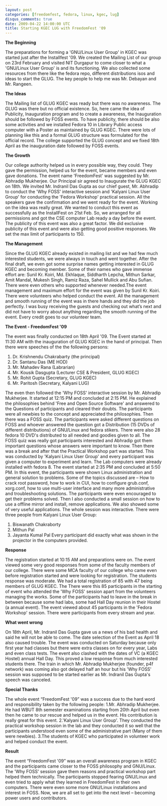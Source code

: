 ```yaml
---
layout: post
categories: [freedomfest, fedora, linux, kgec, lug]
disqus_comments: true
date: 2009-04-22 14:00:00 UTC
title: Starting KGEC LUG with FreedomFest '09
---
```


**The Beginning**

The preparations for forming a 'GNU/Linux User Group' in KGEC was
started just after the Installfest '09. We created the Mailing List of
our group on 23rd February and visited NIT Durgapur to come closer to
what a 'GNU/Linux User Group' is and its functioning. We also
collected some resources from there like the fedora repo, different
distributions isos and ideas to start the GLUG. The key people to help
me was Mr. Debayan and Mr. Rangeen.

**The Ideas**

The Mailing list of GLUG KGEC was ready but there was no awareness.
The GLUG was there but no official existence. So, here came the idea
of Publicity, Inauguration program and to create a awareness, the
Inauguration should be followed by FOSS events. To have publicity,
there should be also some activities and we installed Fedora 10 in
Library Public access computer with a Poster as maintained by GLUG
KGEC. There were lots of planning like this and a formal GLUG
structure was formulated for the official record. The college
supported the GLUG concept and we fixed 18th April as the inauguration
date followed by FOSS events.

**The Growth**

Our college authority helped us in every possible way, they could.
They gave the permission, helped us for the event, became members and
even gave donations. The event name 'FreedomFest' was suggested  by
Mr. Abhradip Mukherjee. Our Principal sir agreed to Inaugurate the
GLUG KGEC on 18th. We invited Mr. Indranil Das Gupta as our chief
guest, Mr. Abhradip to conduct the 'Why FOSS' interactive session and
'Kalyani Linux User Group' for conducting the 'Fedora Workshop'
practical session. All the speakers gave the confirmation and we went
ready for the event.
Working on the idea was really great. We wanted to conduct this event
as successfully as the InstallFest on 21st Feb. So, we arranged for
all permissions and got the CSE computer Lab ready a day before the
event. The publicity of this event was also a great factor. We did
exclusive publicity of this event and were also getting good positive
responses. We set the max limit of participants to 150.

**The Management**

Since the GLUG KGEC already existed in mailing list and we had few
much interested students, we were always in touch and went together.
After the final draft, we even got some surprise names getting
interested in GLUG KGEC and becoming member. Some of their names who
gave immense effort are: Sunil Kr. Koiri, Md. Ekhlaque, Siddharth
Lepcha, Mithun Sarkar, Amit Mandal, Mukesh Singh, Ramiz Raza, Sahel
Mullick and Abu Sufian. There were even others who supported whenever
needed.The event management and maximum effort for the event was given
by Sunil Kr. Koiri. There were volunteers who helped conduct the
event. All the management and smooth running of the event was in there
hands and they did the job perfectly. I was busy receiving the guests
and checking out what’s next and did not have to worry about anything
regarding the smooth running of the event. Every credit goes to our
volunteer team.

**The Event - FreedomFest '09**

The event was finally conducted on 18th April '09. The Event started
at 11:30 AM with the inauguration of GLUG KGEC in the hand of
principal. Then there were speeches of the the following persons:
1. Dr. Krishnendu Chakrabarty (the principal)
2. Dr. Santanu Das (ME HOD)
3. Mr. Mahadev Rana (Labrarian)
4. Mr. Kousik Dasgupta (Lecturer CSE & President, GLUG KGEC)
5. Mr. Rohit Gupta (Secretary, GLUG KGEC)
6. Mr. Paritosh (Secretary, Kalyani LUG)

The even then followed the 'Why FOSS' interactive session by Mr.
Abhradip Mukherjee. It started at 12:15 PM and concluded at 2:15 PM.
He explained the philosophies behind 'Free and Open Source Software'
and answered to the Questions of participants and cleared their
doubts. The participants were all newbies to the concept and
appreciated the philosophies. Then there was a FOSS quiz. The
participants were asked different questions on FOSS and whoever
answered the question got a Distribution (15 DVDs of different
distributions) of GNU/Linux and fedora stikers. There were also 28
fedora 10 DVD's distributed to all needed and goodies given to all.
The FOSS quiz was really got participants interested and Abhradip got
them important questions whose answers were important to know.
Then there was a break and after that the Practical Workshop part was
started. This was conducted by 'Kalyani Linux User Group' and every
participant was given a computer to experiment and learn. The Lab
computers were already installed with fedora 8. The event started at
2:35 PM and concluded at 5:50 PM.
In this event, the participants were shown Linux administration and
general solution to problems. Some of the topics discussed are – How
to crack root password, how to work in CUI, how to configure
grub.conf, xorg.conf, how to use multi-user interface and many more
administrative and troubleshooting solutions. The participants were
even encouraged to get their problems solved. Then I also conducted a
small session on how to use a offline mirror and install, remove
applications. We also showed some of very useful applications. The
whole session was interactive. There were three people from Kalyani
Linux User Group:
1. Biswanath Chakraborty
2. Mithun Pal
3. Jayanta Kumal Pal
Every participant did exactly what was shown in the projector in the
computers provided.

**Response**

The registration started at 10:15 AM and preparations were on. The
event viewed some very good responses from some of the faculty members
of our college. There were some MCA faculty of our college who came
even before registration started and were looking for registration.
The students response was moderate. We had a total registration of 85
with 47 being members of GLUG KGEC. The There were this 85
participants in the starting of event who attended the 'Why FOSS'
session apart from the volunteers managing the works. Some of the
participants had to leave in the break in between because some had
labs, some had Hall Day reunion in their Hostel (a annual event). The
event viewed about 45 participants in the 'Fedora Workshop' session.
There were participants from every stream and year.

**What went wrong**

On 18th April, Mr. Indranil Das Gupta gave us a news of his bad health
and said he will not be able to come. The date selection of the Event
as April 18 also caused trouble. The event was conducted on Saturday
because only first year had classes but there were extra classes on
for every year, Labs and even class tests. The event also clashed with
the dates of VC (a KGEC Hostel) annual Hall Day. This proved a low
response from much interested students there. The train in which Mr.
Abhradip Mukherjee (founder, p4f network) was coming also got delayed
half an hour but his 'Why FOSS' session was supposed to be started
earlier as Mr. Indranil Das Gupta's speech was canceled.

**Special Thanks**

The whole event “FreedomFest '09” was a success due to the hard word
and responsibility taken by the following people:
1.Mr. Abhradip Mukherjee. He had WBUT 8th semester examinations
starting from 20th April but even then he came to our rescue and
helped us in the event. His contribution is really great for this
event.
2.'Kalyani Linux User Group'. They conducted the practical workshop
session in the lab and they conducted it so well that the participants
understood even some of the administrative part (Many of them were
newbies).
3.The students of KGEC who participated in volunteer work and helped
conduct the event.

**Result**

The event “FreedomFest '09” was an overall awareness program in KGEC
and the participants came closer to the FOSS philosophy and GNU/Linux.
The 'Why FOSS' session gave them reasons and practical workshop part
helped them technically. The participants stopped fearing GNU/Linux
and even tried to apply what they learned in FreedomFest in their own
computers. There were even some more GNU/Linux installations and
interest in FOSS.
Now, we are all set to get into the next level – becoming power users
and contributors.
